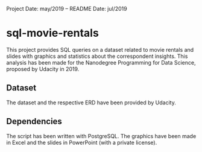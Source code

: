 Project Date: may/2019 – README Date: jul/2019

# sql-movie-rentals
This project provides SQL queries on a dataset related to movie rentals and slides with graphics and statistics about the correspondent insights. 
This analysis has been made for the Nanodegree Programming for Data Science, proposed by Udacity in 2019.

## Dataset
The dataset and the respective ERD have been provided by Udacity.

## Dependencies
The script has been written with PostgreSQL. The graphics have been made in Excel and the slides in PowerPoint (with a private license).
